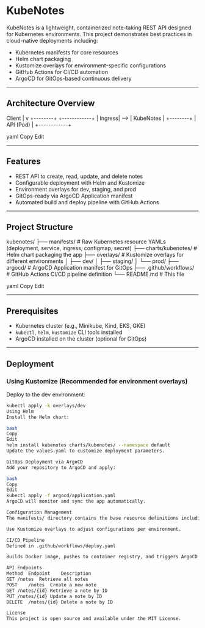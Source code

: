 # KubeNotes

KubeNotes is a lightweight, containerized note-taking REST API designed for Kubernetes environments. This project demonstrates best practices in cloud-native deployments including:

- Kubernetes manifests for core resources  
- Helm chart packaging  
- Kustomize overlays for environment-specific configurations  
- GitHub Actions for CI/CD automation  
- ArgoCD for GitOps-based continuous delivery  

---

## Architecture Overview

Client
|
v
+--------+ +------------+
| Ingress| --> | KubeNotes |
+--------+ | API (Pod) |
+------------+

yaml
Copy
Edit

---

## Features

- REST API to create, read, update, and delete notes  
- Configurable deployment with Helm and Kustomize  
- Environment overlays for dev, staging, and prod  
- GitOps-ready via ArgoCD Application manifest  
- Automated build and deploy pipeline with GitHub Actions  

---

## Project Structure

kubenotes/
├── manifests/ # Raw Kubernetes resource YAMLs (deployment, service, ingress, configmap, secret)
├── charts/kubenotes/ # Helm chart packaging the app
├── overlays/ # Kustomize overlays for different environments
│ ├── dev/
│ ├── staging/
│ └── prod/
├── argocd/ # ArgoCD Application manifest for GitOps
├── .github/workflows/ # GitHub Actions CI/CD pipeline definition
└── README.md # This file

yaml
Copy
Edit

---

## Prerequisites

- Kubernetes cluster (e.g., Minikube, Kind, EKS, GKE)  
- `kubectl`, `helm`, `kustomize` CLI tools installed  
- ArgoCD installed on the cluster (optional for GitOps)  

---

## Deployment

### Using Kustomize (Recommended for environment overlays)

Deploy to the dev environment:

```bash
kubectl apply -k overlays/dev
Using Helm
Install the Helm chart:

bash
Copy
Edit
helm install kubenotes charts/kubenotes/ --namespace default
Update the values.yaml to customize deployment parameters.

GitOps Deployment via ArgoCD
Add your repository to ArgoCD and apply:

bash
Copy
Edit
kubectl apply -f argocd/application.yaml
ArgoCD will monitor and sync the app automatically.

Configuration Management
The manifests/ directory contains the base resource definitions including ConfigMap and Secret.

Use Kustomize overlays to adjust configurations per environment.

CI/CD Pipeline
Defined in .github/workflows/deploy.yaml

Builds Docker image, pushes to container registry, and triggers ArgoCD sync on pushes to the main branch.

API Endpoints
Method	Endpoint	Description
GET	/notes	Retrieve all notes
POST	/notes	Create a new note
GET	/notes/{id}	Retrieve a note by ID
PUT	/notes/{id}	Update a note by ID
DELETE	/notes/{id}	Delete a note by ID

License
This project is open source and available under the MIT License.
